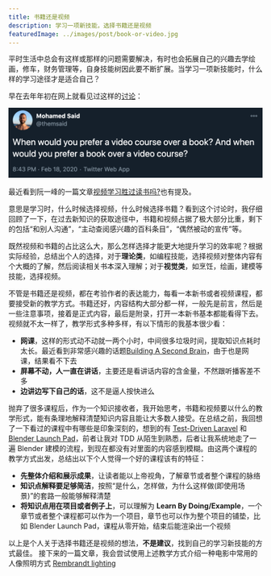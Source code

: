 ```yaml
---
title: 书籍还是视频
description: 学习一项新技能，选择书籍还是视频
featuredImage: ../images/post/book-or-video.jpg
---
```


平时生活中总会有这样或那样的问题需要解决，有时也会拓展自己的兴趣去学绘画，修车，财务管理等，自身技能树因此要不断扩展。当学习一项新技能时，什么样的学习途径才是适合自己？

早在去年年初在网上就看见过这样的[讨论](https://twitter.com/themsaid/status/1229748343464759296)：

![Tweet](../images/post/book-or-video-tweet.png)

最近看到阮一峰的一篇文章[视频学习胜过读书吗?](https://www.ruanyifeng.com/blog/2021/07/weekly-issue-166.html)也有提及。

意思是学习时，什么时候选择视频，什么时候选择书籍？看到这个讨论时，我仔细回顾了一下，在过去新知识的获取途径中，书籍和视频占据了极大部分比重，剩下的包括“和别人沟通”，“主动查阅感兴趣的百科条目”，“偶然被动的宣传”等。

既然视频和书籍的占比这么大，那么怎样选择才能更大地提升学习的效率呢？根据实际经验，总结出个人的选择，对于**理论类**，如编程技能，选择视频对整体内容有个大概的了解，然后阅读相关书本深入理解；对于**视觉类**，如烹饪，绘画，建模等技能，选择视频。

不管是书籍还是视频，都在考验作者的表达能力，每看一本新书或者视频课程，都要接受新的教学方式。书籍还好，内容结构大部分都一样，一般先是前言，然后是一些注意事项，接着是正式内容，最后是附录，打开一本新书基本都能看得下去。视频就不太一样了，教学形式多种多样，有以下情形的我基本很少看：

- **网课**，这样的形式动不动就一两个小时，中间很多垃圾时间，提取知识点耗时太长。最近看到非常感兴趣的话题[Building A Second Brain](https://www.buildingasecondbrain.com)，由于也是网课，结果看不下去
- **屏幕不动，人一直在讲话**，主要还是看讲话内容的含金量，不然跟听播客差不多
- **边讲边写下自己的话**，这不是逼人按快进么

抛弃了很多课程后，作为一个知识接收者，我开始思考，书籍和视频要以什么的教学形式，能有条理地解释清楚知识内容且能让大多数人接受。在总结之前，我回想了一下看过的课程中有哪些是印象深刻的，想到的有 [Test-Driven Laravel](https://course.testdrivenlaravel.com) 和 [Blender Launch Pad](https://academy.cgboost.com/p/blender-2-8-launch-pad)，前者让我对 TDD 从陌生到熟悉，后者让我系统地走了一遍 Blender 建模的流程，到现在都没有对里面的内容感到模糊。由这两个课程的教学方式出发，总结出以下个人觉得一个好的课程该有的特征：

- **先整体介绍和展示成果**，让读者能以上帝视角，了解章节或者整个课程的脉络
- **知识点解释要足够简洁**，按照“是什么，怎样做，为什么这样做(即使用场景)”的套路一般能够解释清楚
- **将知识点用在项目或者例子上**，可以理解为 **Learn By Doing/Example**，一个章节或者整个课程都可以作为一个项目，章节也可以作为整个项目的铺垫，比如 Blender Launch Pad，课程从零开始，结束后能渲染出一个视频

以上是个人关于选择书籍还是视频的想法，**不是建议**，找到自己的学习新技能的方式最佳。 接下来的一篇文章，我会尝试使用上述教学方式介绍一种电影中常用的人像照明方式 [Rembrandt lighting](https://en.wikipedia.org/wiki/Rembrandt_lighting)
